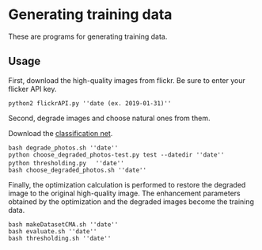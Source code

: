 # Generating training data
These are programs for generating training data.

## Usage 
First, download the high-quality images from flickr. Be sure to enter your flicker API key.

	python2 flickrAPI.py ''date (ex. 2019-01-31)''

Second, degrade images and choose natural ones from them.

Download the [classification net](https://waseda.box.com/s/bq9oy7ep8utfybn8007dw55amtsiumxh).

	bash degrade_photos.sh ''date''
	python choose_degraded_photos-test.py test --datedir ''date''
	python thresholding.py　 ''date''
	bash choose_degraded_photos.sh ''date''

Finally, the optimization calculation is performed to restore the degraded image to the original high-quality image. The enhancement parameters obtained by the optimization and the degraded images become the training data.

	bash makeDatasetCMA.sh ''date''
	bash evaluate.sh ''date''
	bash thresholding.sh ''date''
